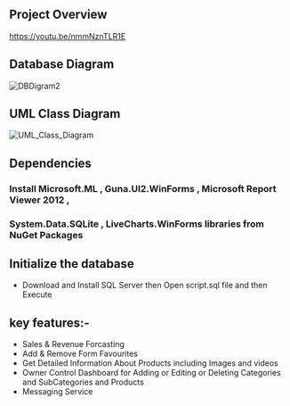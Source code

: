 ## Project Overview
https://youtu.be/nmmNznTLR1E
## Database Diagram
![DBDigram2](https://github.com/user-attachments/assets/c9f88606-212d-43d7-bd54-14418d590c8f)
## UML Class Diagram
![UML_Class_Diagram](https://github.com/user-attachments/assets/557e674e-6c37-4f36-9d39-b0afa0aa2977)
## Dependencies
### Install Microsoft.ML , Guna.UI2.WinForms , Microsoft Report Viewer 2012 ,
### System.Data.SQLite , LiveCharts.WinForms libraries from NuGet Packages
## Initialize the database
 * Download and Install SQL Server then Open script.sql file and then Execute 
## key features:-
 * Sales & Revenue Forcasting
 * Add & Remove Form Favourites
 * Get Detailed Information About Products including Images and videos
 * Owner Control Dashboard for Adding or Editing or Deleting Categories and SubCategories and Products
 * Messaging Service

